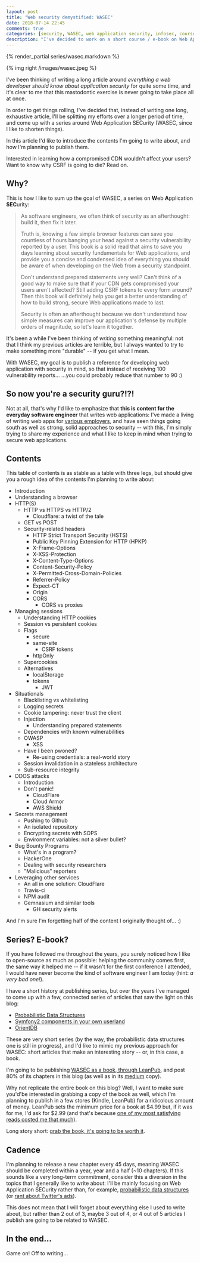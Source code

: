```yaml
---
layout: post
title: "Web security demystified: WASEC"
date: 2018-07-14 22:45
comments: true
categories: [security, WASEC, web application security, infosec, course, series]
description: "I've decided to work on a short course / e-book on Web Application SECurity (WASEC since I like to shorten things)"
---
```


{% render_partial series/wasec.markdown %}

{% img right /images/wasec.jpeg %}

I've been thinking of writing a long article around *everything a web developer
should know about application security* for quite some time, and it's clear to me
that this mastodontic exercise is never going to take place all at once.

In order to get things rolling, I've decided that,
instead of writing one long, exhaustive article, I'll be splitting my efforts
over a longer period of time, and come up with a series around
Web Application SECurity (WASEC, since I like to shorten things).

In this article I'd like to introduce the contents I'm going to write about,
and how I'm planning to publish them.

Interested in learning how a compromised CDN wouldn't affect your users?
Want to know why CSRF is going to die? Read on.

<!-- more -->

## Why?

This is how I like to sum up the goal of WASEC, a series on **W**eb **A**pplication **SEC**urity:

> As software engineers, we often think of security as an afterthought: build it, then fix it later.
>
>Truth is, knowing a few simple browser features can save you countless of hours banging your head against a security vulnerability reported by a user. This book is a solid read that aims to save you days learning about security fundamentals for Web applications, and provide you a concise and condensed idea of everything you should be aware of when developing on the Web from a security standpoint.
>
> Don't understand prepared statements very well? Can't think of a good way to make sure that if your CDN gets compromised your users aren't affected? Still adding CSRF tokens to every form around? Then this book will definitely help you get a better understanding of how to build strong, secure Web applications made to last.
>
> Security is often an afterthought because we don't understand how simple measures can improve our application's defense by multiple orders of magnitude, so let's learn it together.

It's been a while I've been thinking of *writing* something meaningful: not that
I think my previous articles are terrible, but I always wanted to try to make
something more "durable" -- if you get what I mean.

With WASEC, my goal is to publish a reference for developing web application with
security in mind, so that instead of receiving 100 vulnerability reports...
...you could probably reduce that number to 90 :)

## So now you're a security guru?!?!

Not at all, that's why I'd like to emphasize that **this is content for the everyday
software engineer** that writes web applications: I've made a living of writing web
apps for [various employers](https://www.linkedin.com/in/alessandronadalin/), and have seen things going south as well as strong, solid
approaches to security -- with this, I'm simply trying to share my experience
and what I like to keep in mind when trying to secure web applications.

## Contents

This table of contents is as stable as a table with three legs, but should give
you a rough idea of the contents I'm planning to write about:

* Introduction
* Understanding a browser
* HTTP(S)
  * HTTP vs HTTPS vs HTTP/2
    * Cloudflare: a twist of the tale
  * GET vs POST
  * Security-related headers
    * HTTP Strict Transport Security (HSTS)
    * Public Key Pinning Extension for HTTP (HPKP)
    * X-Frame-Options
    * X-XSS-Protection
    * X-Content-Type-Options
    * Content-Security-Policy
    * X-Permitted-Cross-Domain-Policies
    * Referrer-Policy
    * Expect-CT
    * Origin
    * CORS
      * CORS vs proxies
* Managing sessions
  * Understanding HTTP cookies
  * Session vs persistent cookies
  * Flags
    * secure
    * same-site
      * CSRF tokens
    * httpOnly
  * Supercookies
  * Alternatives
    * localStorage
    * tokens
      * JWT
* Situationals
  * Blacklisting vs whitelisting
  * Logging secrets
  * Cookie tampering: never trust the client
  * Injection
    * Understanding prepared statements
  * Dependencies with known vulnerabilities
  * OWASP
    * XSS
  * Have I been pwoned?
    * Re-using credentials: a real-world story
  * Session invalidation in a stateless architecture
  * Sub-resource integrity
* DDOS attacks
  * Introduction
  * Don't panic!
    * CloudFlare
    * Cloud Armor
    * AWS Shield
* Secrets management
  * Pushing to Github
  * An isolated repository
  * Encrypting secrets with SOPS
  * Environment variables: not a silver bullet?
* Bug Bounty Programs
  * What's in a program?
  * HackerOne
  * Dealing with security researchers
  * "Malicious" reporters
* Leveraging other services
  * An all in one solution: CloudFlare
  * Travis-ci
  * NPM audit
  * Gemnasium and similar tools
    * GH security alerts

And I'm sure I'm forgetting half of the content I originally thought of... :)

## Series? E-book?

If you have followed me throughout the years, you surely noticed how I like to
open-source as much as possible: helping the community comes first, the same way it
helped me -- if it wasn't for the first conference
I attended, I would have never become the kind of software engineer I am today (hint: *a very bad one!*).

I have a short history at publishing series, but over the years I've managed to
come up with a few, connected series of articles that saw the light on this blog:

* [Probabilistic Data Structures](/probabilistic-data-structures-an-introduction/)
* [Symfony2 components in your own userland](/using-the-symfony2-dependency-injection-container-as-a-standalone-component/)
* [OrientDB](/the-strange-case-of-orientdb-and-graph-databases/)

These are very short series (by the way, the probabilistic data structures one is still in progress),
and I'd like to mimic my previous approach for WASEC: short articles that make
an interesting story -- or, in this case, a book.

I'm going to be publishing [WASEC as a book, through LeanPub](https://leanpub.com/wasec),
and post 80% of its chapters in this blog (as well as in its [medium](https://medium.com/@AlexNadalin) copy).

Why not replicate the entire book on this blog? Well, I want to make sure you'd'be
interested in grabbing a copy of the book as well, which I'm planning to publish
in a few stores (Kindle, LeanPub) for a ridicolous amount of money. LeanPub sets
the minimum price for a book at $4.99 but, if it was for me, I'd ask for $2.99
(and that's because [one of my most satisfying reads costed me that much](/book-review-an-introduction-to-stock-and-options/)).

Long story short: [grab the book, it's going to be worth it](https://leanpub.com/wasec).

## Cadence

I'm planning to release a new chapter every 45 days, meaning WASEC should be
completed within a year, year and a half (~10 chapters). If this sounds like a very long-term
commitment, consider this a diversion in the topics that I generally like to write
about: I'll be mainly focusing on Web Application SECurity rather than, for example,
[probabilistic data structures](/categories/probabilistic-data-structures/) (or [rant about Twitter's ads](/advertising-on-twitter-give-us-your-personal-data-or-were-going-to-bomb-your-timeline-with-nsfw-sexual-ads/)).

This does not mean that I will forget about everything else I used to write about,
but rather than 2 out of 3, maybe 3 out of 4, or 4 out of 5 articles I publish
are going to be related to WASEC.

## In the end...

Game on! Off to writing...
